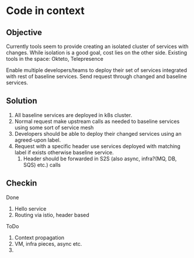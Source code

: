 # Code in context

## Objective

Currently tools seem to provide creating an isolated cluster of services with changes. While isolation is a good goal, cost lies on the other side.
Existing tools in the space: Okteto, Telepresence

Enable multiple developers/teams to deploy their set of services integrated with rest of baseline services. Send request through changed and baseline services.

## Solution

1. All baseline services are deployed in k8s cluster.
1. Normal request make upstream calls as needed to baseline services using some sort of service mesh
1. Developers should be able to deploy their changed services using an agreed-upon label.
1. Request with a specific header use services deployed with matching label if exists otherwise baseline service.
   1. Header should be forwarded in S2S (also async, infra?(MQ, DB, SQS) etc.) calls


## Checkin
Done
1. Hello service
1. Routing via istio, header based

ToDo
1. Context propagation
1. VM, infra pieces, async etc.
1.
